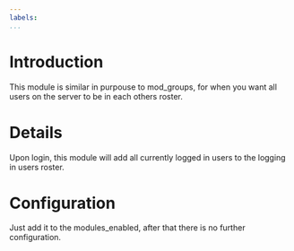 ```yaml
---
labels:
...
```


Introduction
============

This module is similar in purpouse to mod\_groups, for when you want all
users on the server to be in each others roster.

Details
=======

Upon login, this module will add all currently logged in users to the
logging in users roster.

Configuration
=============

Just add it to the modules\_enabled, after that there is no further
configuration.
